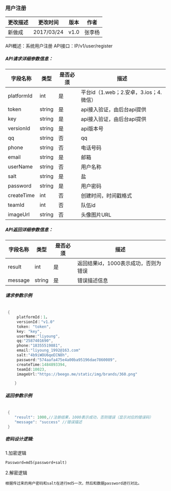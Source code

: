 ### 用户注册





| 更改描述 | 更改时间 | 版本 | 作者 |
|--------|--------|--------|--------|
| 新做成| 2017/03/24  |v1.0|张李杨|


API概述：系统用户注册
API接口：IP/v1/user/register



##### API请求详细参数信息：





| 字段名称 | 类型 |是否必须|描述|
|--------|--------|--------|--------|
|  platformId |    int    |是|平台id（1.web；2.安卓，3.ios；4.微信）|
|  token |   string |是|api接入验证，由后台api提供|
|  key |   string |是|api接入验证，由后台api提供|
|  versionId |   string |是|api版本号|
|  qq |   string |否|qq|
|  phone |   string |否|电话号码|
|  email |   string |是|邮箱|
|  userName |   string |否|用户名称|
|  salt |   string |是|盐|
|  password |   string| 是|用户密码|
|  createTime |   int |否|创建时间，时间戳格式|
|  teamId |   int |否|队伍id|
|  imageUrl |   string |否|头像图片URL|





##### API返回详细参数信息：



| 字段名称 | 类型 |是否必须|描述|
|--------|--------|--------|--------|
|  result |    int    |是|返回结果id，1000表示成功，否则为错误|
|  message |   string |是|错误描述信息|


##### 请求参数示例



   ```go

    {
        platformId：1，
        versionId："v1.0"
        token: "token",
        key: "key",
        userName:"liyoung",
        qq:"2587401690",
        phone:"18355519881",
        email:"liyoung_1992@163.com"
        salt:"4b9iWOU6qeECN8h",
        password:"574aafa475e4a00ba95196dae7860089",
        createTime:1484893394,
        teamId:10023,
        imageUrl:"https://beego.me/static/img/brands/360.png"

       }

   ```



##### 返回参数示例



   ```go

    {
       "result": 1000,//注册结果，1000表示成功，否则错误（显示对应的错误码）
       "message": "success" //错误描述
    }

   ```



##### 密码设计逻辑:

   1.加密逻辑

    Password=md5(password+salt)

   2.解密逻辑

    根据传过来的用户密码和salt在进行md5一次，然后和数据password进行对比。





